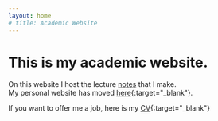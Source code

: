 ```yaml
---
layout: home
# title: Academic Website
---
```

<!-- <!DOCTYPE html>
<meta charset="utf-8">
<title>Redirecting to https://example.com/</title>
<meta http-equiv="refresh" content="0; URL=https://sites.google.com/view/ipsitmantri/">
<link rel="canonical" href="https://sites.google.com/view/ipsitmantri/"> -->
# This is my academic website.
On this website I host the lecture [notes](/notes) that I make.  
My personal website has moved [here](https://sites.google.com/view/ipsitmantri/){:target="_blank"}. 

If you want to offer me a job, here is my [CV](https://bit.ly/ipsitcv){:target="_blank"}